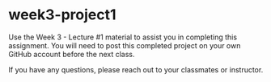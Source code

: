 # week3-project1

Use the Week 3 - Lecture #1 material to assist you in completing this assignment. 
You will need to post this completed project on your own GitHub account before the next class.

If you have any questions, please reach out to your classmates or instructor.
